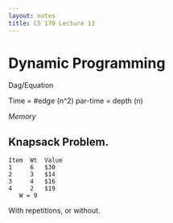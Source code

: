 ```yaml
---
layout: notes
title: CS 170 Lecture 13
---
```


# Dynamic Programming

Dag/Equation

Time = #edge (n^2)
par-time = depth (n)

_Memory_


## Knapsack Problem.

    Item  Wt  Value
    1     6   $30
    2     3   $14
    3     4   $16
    4     2   $19
       W = 9

With repetitions, or without. 


